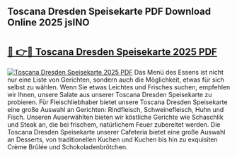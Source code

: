 ## Toscana Dresden Speisekarte PDF Download Online 2025 jsINO

# <h2><a href="http://gce8fvp.nevu.top/?p=Toscana+Dresden+Speisekarte">🔗 👉🔴 Toscana Dresden Speisekarte 2025 PDF</a></h2>

[![Toscana Dresden Speisekarte 2025 PDF](https://i.imgur.com/dBaPXMq.png)](http://gce8fvp.nevu.top/?p=Toscana+Dresden+Speisekarte)
Das Menü des Essens ist nicht nur eine Liste von Gerichten, sondern auch die Möglichkeit, etwas für sich selbst zu wählen. Wenn Sie etwas Leichtes und Frisches suchen, empfehlen wir Ihnen, unsere Salate aus unserer Toscana Dresden Speisekarte zu probieren. Für Fleischliebhaber bietet unsere Toscana Dresden Speisekarte eine große Auswahl an Gerichten: Rindfleisch, Schweinefleisch, Huhn und Fisch. Unseren Auserwählten bieten wir köstliche Gerichte wie Schaschlik und Steak an, die bei frischem, natürlichem Feuer zubereitet werden. Die Toscana Dresden Speisekarte unserer Cafeteria bietet eine große Auswahl an Desserts, von traditionellen Kuchen und Kuchen bis hin zu exquisiten Crème Brûlée und Schokoladenbrötchen.
